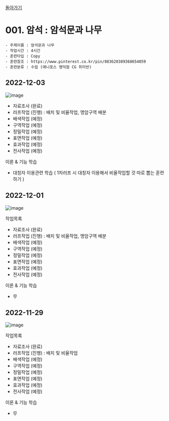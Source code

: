 [돌아가기](/Object-Natural/README.md)

# 001. 암석 : 암석문과 나무

```
- 주제이름 : 암석문과 나무
- 작업시간 : 4시간
- 훈련타입 : Copy
- 훈련참조 : https://www.pinterest.co.kr/pin/883620389368654059
- 훈련분류 : 수업 (애니포스 명덕점 CG 취미반)
```

## 2022-12-03
![image](https://user-images.githubusercontent.com/77244047/205424232-ac003b9d-b588-475b-bbb3-485ff316e7e5.png)

- 자료조사 (완료)
- 러프작업 (진행) : 배치 및 비율작업, 명암구역 배분
- 배색작업 (예정)
- 구역작업 (예정)
- 정밀작업 (예정)
- 표면작업 (예정)
- 효과작업 (예정)
- 전사작업 (예정)

이론 & 기능 학습
- 대칭자 이용관련 학습 ( 1차러프 시 대칭자 이용해서 비율작업할 것 따로 뽑는 훈련하기 )

## 2022-12-01
![image](https://user-images.githubusercontent.com/77244047/205065882-b0b50a08-7d43-44f2-acef-7f2a31a4415a.png)

작업목록
- 자료조사 (완료)
- 러프작업 (진행) : 배치 및 비율작업, 명암구역 배분
- 배색작업 (예정)
- 구역작업 (예정)
- 정밀작업 (예정)
- 표면작업 (예정)
- 효과작업 (예정)
- 전사작업 (예정)

이론 & 기능 학습
- 무

## 2022-11-29
![image](https://user-images.githubusercontent.com/77244047/204543621-2c6be8c0-7a33-43bf-8adc-85266cea87bd.png)

작업목록
- 자료조사 (완료)
- 러프작업 (진행) : 배치 및 비율작업
- 배색작업 (예정)
- 구역작업 (예정)
- 정밀작업 (예정)
- 표면작업 (예정)
- 효과작업 (예정)
- 전사작업 (예정)

이론 & 기능 학습
- 무
